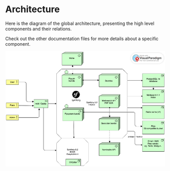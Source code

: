 # Architecture

Here is the diagram of the global architecture, presenting the high level components
and their relations.

Check out the other documentation files for more details about a specific component.

![MCD](images/archi.png "Achitecture")
